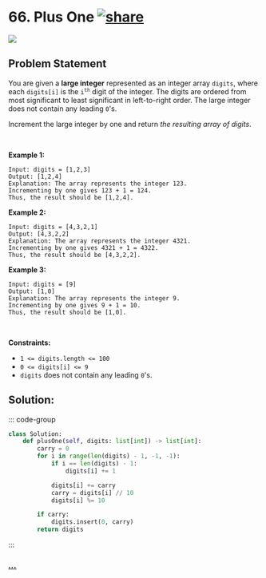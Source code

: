 # 66. Plus One [![share]](https://leetcode.com/problems/plus-one/)

![][easy]

## Problem Statement

<p>You are given a <strong>large integer</strong> represented as an integer array <code>digits</code>, where each <code>digits[i]</code> is the <code>i<sup>th</sup></code> digit of the integer. The digits are ordered from most significant to least significant in left-to-right order. The large integer does not contain any leading <code>0</code>'s.</p>
<p>Increment the large integer by one and return <em>the resulting array of digits</em>.</p>
<p> </p>
<p><strong class="example">Example 1:</strong></p>

```
Input: digits = [1,2,3]
Output: [1,2,4]
Explanation: The array represents the integer 123.
Incrementing by one gives 123 + 1 = 124.
Thus, the result should be [1,2,4].
```

<p><strong class="example">Example 2:</strong></p>

```
Input: digits = [4,3,2,1]
Output: [4,3,2,2]
Explanation: The array represents the integer 4321.
Incrementing by one gives 4321 + 1 = 4322.
Thus, the result should be [4,3,2,2].
```

<p><strong class="example">Example 3:</strong></p>

```
Input: digits = [9]
Output: [1,0]
Explanation: The array represents the integer 9.
Incrementing by one gives 9 + 1 = 10.
Thus, the result should be [1,0].
```

<p> </p>
<p><strong>Constraints:</strong></p>
<ul>
<li><code>1 &lt;= digits.length &lt;= 100</code></li>
<li><code>0 &lt;= digits[i] &lt;= 9</code></li>
<li><code>digits</code> does not contain any leading <code>0</code>'s.</li>
</ul>

## Solution:

::: code-group

```py [Python]
class Solution:
    def plusOne(self, digits: list[int]) -> list[int]:
        carry = 0
        for i in range(len(digits) - 1, -1, -1):
            if i == len(digits) - 1:
                digits[i] += 1

            digits[i] += carry
            carry = digits[i] // 10
            digits[i] %= 10

        if carry:
            digits.insert(0, carry)
        return digits

```

:::

### [_..._](#)

```

```

<!----------------------------------{ link }--------------------------------->

[share]: https://graph.org/file/3ea5234dda646b71c574a.png
[easy]: https://img.shields.io/badge/Difficulty-Easy-bright.svg
[medium]: https://img.shields.io/badge/Difficulty-Medium-yellow.svg
[hard]: https://img.shields.io/badge/Difficulty-Hard-red.svg

